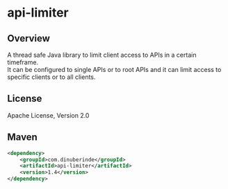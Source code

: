 # api-limiter

## Overview

A thread safe Java library to limit client access to APIs in a certain timeframe.   
It can be configured to single APIs or to root APIs and it can limit access to    
specific clients or to all clients.

## License

Apache License, Version 2.0

## Maven

```xml
<dependency>
    <groupId>com.dinuberinde</groupId>
    <artifactId>api-limiter</artifactId>
    <version>1.4</version>
</dependency>
```





